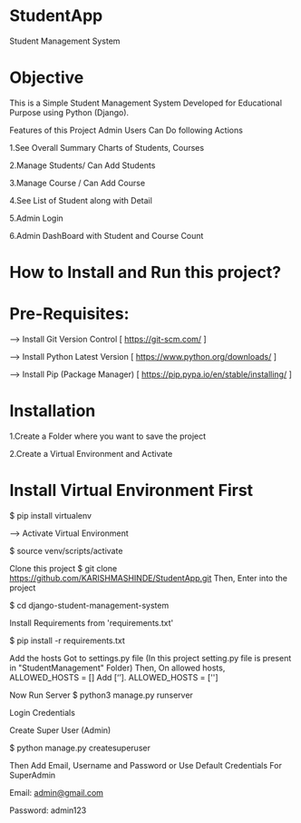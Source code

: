 # StudentApp
Student Management System

# Objective
This is a Simple Student Management System Developed for Educational Purpose using Python (Django).

Features of this Project
Admin Users Can Do following Actions

  1.See Overall Summary Charts of Students, Courses
  
  2.Manage Students/ Can Add Students
  
  3.Manage Course / Can Add Course
  
  4.See List of Student along with Detail
  
  5.Admin Login
  
  6.Admin DashBoard with Student and Course Count
  
# How to Install and Run this project?
# Pre-Requisites:

--> Install Git Version Control [ https://git-scm.com/ ]

--> Install Python Latest Version [ https://www.python.org/downloads/ ]

--> Install Pip (Package Manager) [ https://pip.pypa.io/en/stable/installing/ ]

# Installation
  1.Create a Folder where you want to save the project

  2.Create a Virtual Environment and Activate

# Install Virtual Environment First
$ pip install virtualenv

--> Activate Virtual Environment

$ source venv/scripts/activate

Clone this project
$ git clone https://github.com/KARISHMASHINDE/StudentApp.git Then, Enter into the project

$ cd django-student-management-system

Install Requirements from 'requirements.txt'

$ pip install -r requirements.txt

Add the hosts
Got to settings.py file (In this project setting.py file is present in "StudentManagement" Folder) Then, On allowed hosts, ALLOWED_HOSTS = [] Add [‘’]. ALLOWED_HOSTS = ['']

Now Run Server $ python3 manage.py runserver

Login Credentials

Create Super User (Admin)

$ python manage.py createsuperuser

Then Add Email, Username and Password or Use Default Credentials For SuperAdmin

Email: admin@gmail.com

Password: admin123

